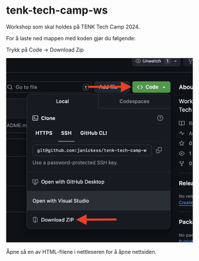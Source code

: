 # tenk-tech-camp-ws

Workshop som skal holdes på TENK Tech Camp 2024.

For å laste ned mappen med koden gjør du følgende:

Trykk på Code -> Download Zip

![alt text](Hjemmeside/bilder/github_download.png "Download from Github")

Åpne så en av HTML-filene i nettleseren for å åpne nettsiden.
